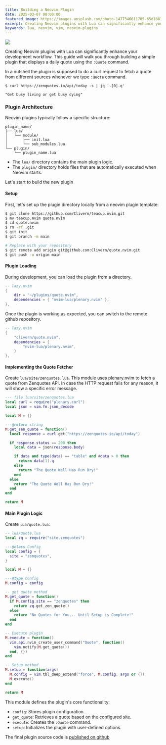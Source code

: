 ```yaml
---
title: Building a Neovim Plugin
date: 2025-03-07 00:00:00
featured_image: https://images.unsplash.com/photo-1477346611705-65d1883cee1e?q=75&fm=jpg&w=1000&fit=max
excerpt: Creating Neovim plugins with Lua can significantly enhance your development workflow. This guide will walk you through building a simple plugin that displays a daily quote.
keywords: lua, neovim, vim, neovim-plugins
---
```


![](https://images.unsplash.com/photo-1477346611705-65d1883cee1e?q=75&fm=jpg&w=1000&fit=max)

Creating Neovim plugins with Lua can significantly enhance your development workflow. This guide will walk you through building a simple plugin that displays a daily quote using the `:Quote` command.

In a nutshell the plugin is supposed to do a curl request to fetch a quote from different sources whenever we type `:Quote` command.

```
$ curl https://zenquotes.io/api/today -s | jq '.[0].q'

"Get busy living or get busy dying"
```

### Plugin Architecture

Neovim plugins typically follow a specific structure:

```
plugin_name/
├── lua/
│   └── module/
│       ├── init.lua
│       └── sub_modules.lua
└── plugin/
    └── plugin_name.lua
```

- The `lua/` directory contains the main plugin logic.
- The `plugin/` directory holds files that are automatically executed when Neovim starts.

Let's start to build the new plugin

#### Setup

First, let's set up the plugin directory locally from a neovim plugin template:

```bash
$ git clone https://github.com/Clivern/teacup.nvim.git
$ mv teacup.nvim quote.nvim
$ cd quote.nvim
$ rm -rf .git
$ git init
$ git branch -m main

# Replace with your repository
$ git remote add origin git@github.com:Clivern/quote.nvim.git
$ git push -u origin main
```

#### Plugin Loading

During development, you can load the plugin from a directory.

```lua
-- lazy.nvim
{
    dir = "~/plugins/quote.nvim",
    dependencies = { "nvim-lua/plenary.nvim" },
},
```

Once the plugin is working as expected, you can switch to the remote github repository.

```lua
-- lazy.nvim
{
    "clivern/quote.nvim",
    dependencies = {
        "nvim-lua/plenary.nvim",
    }
},
```

#### Implementing the Quote Fetcher

Create `lua/site/zenquotes.lua`. This module uses plenary.nvim to fetch a quote from Zenquotes API. In case the HTTP request fails for any reason, it will show a specific error message.

```lua
--- file lua/site/zenquotes.lua
local curl = require("plenary.curl")
local json = vim.fn.json_decode

local M = {}

---@return string
M.get_zen_quote = function()
  local response = curl.get("https://zenquotes.io/api/today")

  if response.status == 200 then
    local data = json(response.body)

    if data and type(data) == "table" and #data > 0 then
      return data[1].q
    else
      return "The Quote Well Has Run Dry!"
    end
  else
    return "The Quote Well Has Run Dry!"
  end
end

return M
```

#### Main Plugin Logic

Create `lua/quote.lua`:

```lua
-- lua/quote.lua
local zq = require("site.zenquotes")

---@class Config
local config = {
  site = "zenquotes",
}

local M = {}

---@type Config
M.config = config

-- get quote method
M.get_quote = function()
  if M.config.site == "zenquotes" then
    return zq.get_zen_quote()
  else
    return "No Quotes for You... Until Setup is Complete!"
  end
end

-- Execute plugin
M.execute = function()
  vim.api.nvim_create_user_command("Quote", function()
    vim.notify(M.get_quote())
  end, {})
end

-- Setup method
M.setup = function(args)
  M.config = vim.tbl_deep_extend("force", M.config, args or {})
  M.execute()
end

return M
```

This module defines the plugin's core functionality:

- `config`: Stores plugin configuration.
- `get_quote`: Retrieves a quote based on the configured site.
- `execute`: Creates the `:Quote` command.
- `setup`: Initializes the plugin with user-defined options.

The final plugin source code is [published on github](https://github.com/Clivern/quote.nvim)
